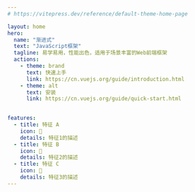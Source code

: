 ```yaml
---
# https://vitepress.dev/reference/default-theme-home-page

layout: home
hero:
  name: "渐进式"
  text: "JavaScript框架"
  tagline: 易学易用，性能出色，适用于场景丰富的Web前端框架
  actions:
    - theme: brand
      text: 快速上手
      link: https://cn.vuejs.org/guide/introduction.html
    - theme: alt
      text: 安装
      link: https://cn.vuejs.org/guide/quick-start.html
      

features:
  - title: 特征 A 
    icon: 🦀
    details: 特征1的描述 
  - title: 特征 B
    icon: 🦀
    details: 特征2的描述
  - title: 特征 C
    icon: 🦀
    details: 特征3的描述
---
```


